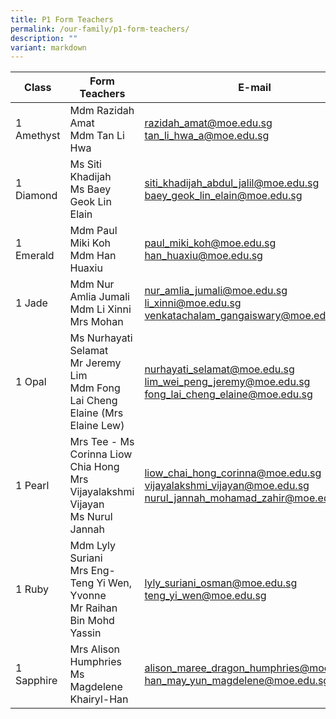 ```yaml
---
title: P1 Form Teachers
permalink: /our-family/p1-form-teachers/
description: ""
variant: markdown
---
```

| Class | Form Teachers | E-mail |
| -------- | -------- | -------- |
| 1 Amethyst | Mdm Razidah Amat<br>Mdm Tan Li Hwa | razidah_amat@moe.edu.sg<br>tan_li_hwa_a@moe.edu.sg |
|1 Diamond | Ms Siti Khadijah<br>Ms Baey Geok Lin Elain | siti_khadijah_abdul_jalil@moe.edu.sg<br>baey_geok_lin_elain@moe.edu.sg|
|1 Emerald | Mdm Paul Miki Koh<br>Mdm Han Huaxiu | paul_miki_koh@moe.edu.sg<br>han_huaxiu@moe.edu.sg|
|1 Jade | Mdm Nur Amlia Jumali<br>Mdm Li Xinni<br>Mrs Mohan | nur_amlia_jumali@moe.edu.sg<br>li_xinni@moe.edu.sg<br>venkatachalam_gangaiswary@moe.edu.sg |
| 1 Opal | Ms Nurhayati Selamat<br>Mr Jeremy Lim<br>Mdm Fong Lai Cheng Elaine (Mrs Elaine Lew) | nurhayati_selamat@moe.edu.sg<br>lim_wei_peng_jeremy@moe.edu.sg<br>fong_lai_cheng_elaine@moe.edu.sg | 
1 Pearl | Mrs Tee - Ms Corinna Liow Chia Hong<br>Mrs Vijayalakshmi Vijayan<br> Ms Nurul Jannah | liow_chai_hong_corinna@moe.edu.sg<br>vijayalakshmi_vijayan@moe.edu.sg<br>nurul_jannah_mohamad_zahir@moe.edu.sg |
1 Ruby | Mdm Lyly Suriani<br>Mrs Eng-Teng Yi Wen, Yvonne<br>Mr Raihan Bin Mohd Yassin | lyly_suriani_osman@moe.edu.sg<br>teng_yi_wen@moe.edu.sg |
1 Sapphire | Mrs Alison Humphries<br>Ms Magdelene Khairyl-Han | alison_maree_dragon_humphries@moe.edu.sg<br>han_may_yun_magdelene@moe.edu.sg |